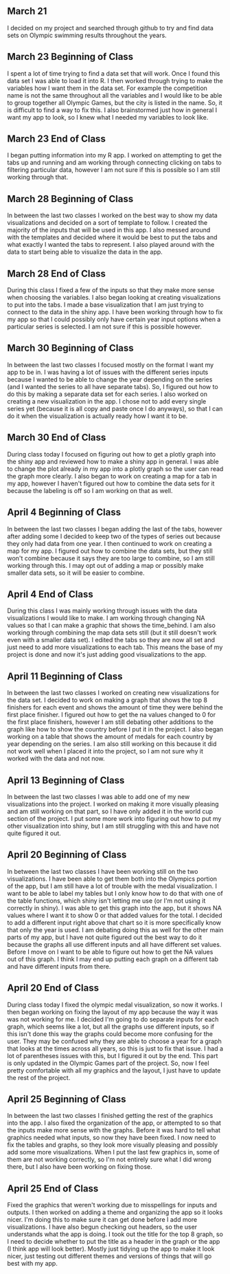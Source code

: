 ## March 21

I decided on my project and searched through github to try and find data sets on Olympic swimming results throughout the years.

## March 23 Beginning of Class

I spent a lot of time trying to find a data set that will work. Once I found this data set I was able to load it into R. I then worked through trying to make the variables how I want them in the data set. For example the competition name is not the same throughout all the variables and I would like to be able to group together all Olympic Games, but the city is listed in the name. So, it is difficult to find a way to fix this. I also brainstormed just how in general I want my app to look, so I knew what I needed my variables to look like.

## March 23 End of Class

I began putting information into my R app. I worked on attempting to get the tabs up and running and am working through connecting clicking on tabs to filtering particular data, however I am not sure if this is possible so I am still working through that.

## March 28 Beginning of Class

In between the last two classes I worked on the best way to show my data visualizations and decided on a sort of template to follow. I created the majority of the inputs that will be used in this app. I also messed around with the templates and decided where it would be best to put the tabs and what exactly I wanted the tabs to represent. I also played around with the data to start being able to visualize the data in the app.

## March 28 End of Class

During this class I fixed a few of the inputs so that they make more sense when choosing the variables. I also began looking at creating visualizations to put into the tabs. I made a base visualization that I am just trying to connect to the data in the shiny app. I have been working through how to fix my app so that I could possibly only have certain year input options when a particular series is selected. I am not sure if this is possible however.

## March 30 Beginning of Class

In between the last two classes I focused mostly on the format I want my app to be in. I was having a lot of issues with the different series inputs because I wanted to be able to change the year depending on the series (and I wanted the series to all have separate tabs). So, I figured out how to do this by making a separate data set for each series. I also worked on creating a new visualization in the app. I chose not to add every single series yet (because it is all copy and paste once I do anyways), so that I can do it when the visualization is actually ready how I want it to be.

## March 30 End of Class

During class today I focused on figuring out how to get a plotly graph into the shiny app and reviewed how to make a shiny app in general. I was able to change the plot already in my app into a plotly graph so the user can read the graph more clearly. I also began to work on creating a map for a tab in my app, however I haven't figured out how to combine the data sets for it because the labeling is off so I am working on that as well. 

## April 4 Beginning of Class

In between the last two classes I began adding the last of the tabs, however after adding some I decided to keep two of the types of series out because they only had data from one year. I then continued to work on creating a map for my app. I figured out how to combine the data sets, but they still won't combine because it says they are too large to combine, so I am still working through this. I may opt out of adding a map or possibly make smaller data sets, so it will be easier to combine. 

## April 4 End of Class

During this class I was mainly working through issues with the data visualizations I would like to make. I am working through changing NA values so that I can make a graphic that shows the time_behind. I am also working through combining the map data sets still (but it still doesn't work even with a smaller data set). I edited the tabs so they are now all set and just need to add more visualizations to each tab. This means the base of my project is done and now it's just adding good visualizations to the app.

## April 11 Beginning of Class

In between the last two classes I worked on creating new visualizations for the data set. I decided to work on making a graph that shows the top 8 finishers for each event and shows the amount of time they were behind the first place finisher. I figured out how to get the na values changed to 0 for the first place finishers, however I am still debating other additions to the graph like how to show the country before I put it in the project. I also began working on a table that shows the amount of medals for each country by year depending on the series. I am also still working on this because it did not work well when I placed it into the project, so I am not sure why it worked with the data and not now. 

## April 13 Beginning of Class

In between the last two classes I was able to add one of my new visualizations into the project. I worked on making it more visually pleasing and am still working on that part, so I have only added it in the world cup section of the project. I put some more work into figuring out how to put my other visualization into shiny, but I am still struggling with this and have not quite figured it out. 

## April 20 Beginning of Class

In between the last two classes I have been working still on the two visualizations. I have been able to get them both into the Olympics portion of the app, but I am still have a lot of trouble with the medal visualization. I want to be able to label my tables but I only know how to do that with one of the table functions, which shiny isn't letting me use (or I'm not using it correctly in shiny). I was able to get this graph into the app, but it shows NA values where I want it to show 0 or that added values for the total. I decided to add a different input right above that chart so it is more specifically know that only the year is used. I am debating doing this as well for the other main parts of my app, but I have not quite figured out the best way to do it because the graphs all use different inputs and all have different set values. Before I move on I want to be able to figure out how to get the NA values out of this graph. I think I may end up putting each graph on a different tab and have different inputs from there. 

## April 20 End of Class

During class today I fixed the olympic medal visualization, so now it works. I then began working on fixing the layout of my app because the way it was was not working for me. I decided I'm going to do separate inputs for each graph, which seems like a lot, but all the graphs use different inputs, so if this isn't done this way the graphs could become more confusing for the user. They may be confused why they are able to choose a year for a graph that looks at the times across all years, so this is just to fix that issue. I had a lot of parentheses issues with this, but I figured it out by the end. This part is only updated in the Olympic Games part of the project. So, now I feel pretty comfortable with all my graphics and the layout, I just have to update the rest of the project.

## April 25 Beginning of Class

In between the last two classes I finished getting the rest of the graphics into the app. I also fixed the organization of the app, or attempted to so that the inputs make more sense with the graphs. Before it was hard to tell what graphics needed what inputs, so now they have been fixed. I now need to fix the tables and graphs, so they look more visually pleasing and possibly add some more visualizations. When I put the last few graphics in, some of them are not working correctly, so I'm not entirely sure what I did wrong there, but I also have been working on fixing those. 

## April 25 End of Class

Fixed the graphics that weren't working due to misspellings for inputs and outputs. I then worked on adding a theme and organizing the app so it looks nicer. I'm doing this to make sure it can get done before I add more visualizations. I have also begun checking out headers, so the user understands what the app is doing. I took out the title for the top 8 graph, so I need to decide whether to put the title as a header in the graph or the app (I think app will look better). Mostly just tidying up the app to make it look nicer, just testing out different themes and versions of things that will go best with my app.


